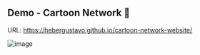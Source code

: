 ## Demo - Cartoon Network :wolf:

URL: https://hebergustavo.github.io/cartoon-network-website/

![image](https://github.com/user-attachments/assets/467b0fbf-7ce2-41a9-a091-81df71e636f7)
